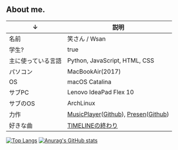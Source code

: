 ## About me.
| ↓| 説明 |
| - | - |
| 名前 | 笑さん / Wsan |
| 学生? | true |
| 主に使っている言語 | Python, JavaScript, HTML, CSS |
| パソコン | MacBookAir(2017) |
| OS | macOS Catalina |
| サブPC | Lenovo IdeaPad Flex 10 |
| サブのOS | ArchLinux |
| 力作 | [MusicPlayer](https://wswsans.github.io/music-player)([Github](https://github.com/wswsans/music-player)), [Presen](https://wswsans.github.io/presen)([Github](https://github.com/wswsans/presen)) |
| 好きな曲 | [TIMELINEの終わり](https://youtu.be/vJuPXmDQhUM) |

[![Top Langs](https://github-readme-stats.vercel.app/api/top-langs/?username=wswsans)](https://github.com/anuraghazra/github-readme-stats)
[![Anurag's GitHub stats](https://github-readme-stats.vercel.app/api?username=wswsans&show_icons=true&bg_color=30,e96443,904e95&title_color=fff&text_color=fff)](https://github.com/wswsans)

<!--
### Hi there 👋
**wswsans/wswsans** is a ✨ _special_ ✨ repository because its `README.md` (this file) appears on your GitHub profile.

Here are some ideas to get you started:

- 🔭 I’m currently working on ...
- 🌱 I’m currently learning ...
- 👯 I’m looking to collaborate on ...
- 🤔 I’m looking for help with ...
- 💬 Ask me about ...
- 📫 How to reach me: ...
- 😄 Pronouns: ...
- ⚡ Fun fact: ...
-->

